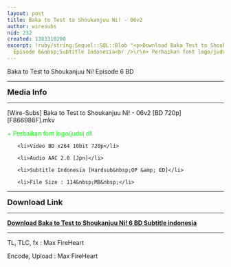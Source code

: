 ```yaml
---
layout: post
title: Baka to Test to Shoukanjuu Ni! - 06v2
author: wiresubs
nid: 232
created: 1383310200
excerpt: !ruby/string:Sequel::SQL::Blob "<p>Download Baka Test to Shoukanjuu Ni! BD
  Episode 6&nbsp;Subtitle Indonesia<br />\r\n+ Perbaikan font logo/judul</p>\r\n"
---
```

<div class="rtecenter">Baka to Test to Shoukanjuu Ni! Episode 6&nbsp;BD</div>

<div>
<hr />
<p><strong><span style="font-size:18px">Media Info</span></strong></p>

<hr />
<p>[Wire-Subs] Baka to Test to Shoukanjuu Ni! - 06v2 [BD 720p][F866986F].mkv<br />
<span style="color:#00FF00">+ Perbaikan font logo/judul dll</span></p>

<ul>
	<li>Video BD x264 10bit 720p</li>
	<li>Audio AAC 2.0 [Jpn]</li>
	<li>Subtitle Indonesia [Hardsub&nbsp;OP &amp; ED]</li>
	<li>File Size : 114&nbsp;MB&nbsp;</li>
</ul>

<hr />
<p><span style="font-size:18px"><strong>Download Link</strong></span></p>

<hr />
<p><strong><a href="http://d.wire-subs.com/1872tKC" target="_blank">Download Baka to Test to Shoukanjuu Ni! 6&nbsp;BD Subtitle indonesia</a></strong></p>

<hr />
<p>TL, TLC, fx&nbsp;: Max FireHeart<br />
Encode, Upload : Max FireHeart</p>
</div>
